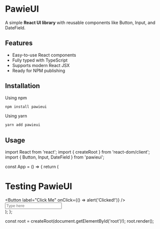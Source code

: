 # PawieUI

A simple **React UI library** with reusable components like Button, Input, and DateField.

## Features

- Easy-to-use React components
- Fully typed with TypeScript
- Supports modern React JSX
- Ready for NPM publishing




## Installation

Using npm
```bash
npm install pawieui

```
Using yarn
```bash
yarn add pawieui

```

## Usage

import React from 'react';
import { createRoot } from 'react-dom/client';
import { Button, Input, DateField } from 'pawieui';

const App = () => {
  return (
    <div>
      <h1>Testing PawieUI</h1>
      <Button label="Click Me" onClick={() => alert('Clicked!')} />
      <Input placeholder="Type here" />
      <DateField />
    </div>
  );
};

const root = createRoot(document.getElementById('root')!);
root.render(<App />);
